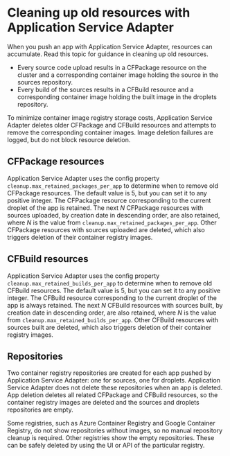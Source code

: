 # Cleaning up old resources with Application Service Adapter

When you push an app with Application Service Adapter, resources can accumulate.
Read this topic for guidance in cleaning up old resources.

- Every source code upload results in a CFPackage resource on the cluster and a
  corresponding container image holding the source in the sources repository.
- Every build of the sources results in a CFBuild resource and a corresponding
container image holding the built image in the droplets repository.

To minimize container image registry storage costs, Application Service Adapter
deletes older CFPackage and CFBuild resources and attempts to remove the
corresponding container images. Image deletion failures are logged, but do
not block resource deletion.

## <a id="cf-packages"></a>CFPackage resources

Application Service Adapter uses the config property
`cleanup.max_retained_packages_per_app` to determine when to remove old
CFPackage resources. The default value is 5, but you can set it to any positive
integer. The CFPackage resource corresponding to the current droplet of the app
is retained. The next _N_ CFPackage resources with sources
uploaded, by creation date in descending order, are also retained, where _N_ is
the value from `cleanup.max_retained_packages_per_app`. Other CFPackage
resources with sources uploaded are deleted, which also triggers
deletion of their container registry images.

## <a id="cf-builds"></a>CFBuild resources

Application Service Adapter uses the config property
`cleanup.max_retained_builds_per_app` to determine when to remove old CFBuild
resources. The default value is 5, but you can set it to any positive integer.
The CFBuild resource corresponding to the current droplet of the app is always
retained. The next _N_ CFBuild resources with sources built, by
creation date in descending order, are also retained, where _N_ is the value
from `cleanup.max_retained_builds_per_app`. Other CFBuild resources with sources built are deleted, which also triggers deletion of their container
registry images.

## <a id="repositories"></a>Repositories

Two container registry repositories are created for each app pushed by
Application Service Adapter: one for sources, one for droplets. Application Service Adapter does not delete these repositories when an app is
deleted. App deletion deletes all related CFPackage and CFBuild resources, so
the container registry images are deleted and the sources and droplets
repositories are empty.

Some registries, such as Azure Container Registry and Google Container Registry,
do not show repositories without images, so no manual repository cleanup is
required. Other registries show the empty repositories. These can be safely
deleted by using the UI or API of the particular registry.
